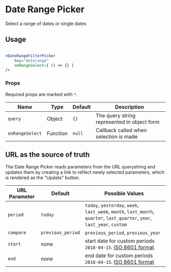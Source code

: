 Date Range Picker
===

Select a range of dates or single dates

## Usage

```jsx

<DateRangeFilterPicker
	key="daterange"
	onRangeSelect={ () => {} }
/>
```

### Props

Required props are marked with `*`.

Name    | Type     | Default | Description
------- | -------- | ------- | ---
`query` | Object | `{}` | The query string represented in object form
`onRangeSelect` | Function | `null` | Callback called when selection is made

## URL as the source of truth

The Date Range Picker reads parameters from the URL querystring and updates them by creating a link to reflect newly selected parameters, which is rendered as the "Update" button.

URL Parameter | Default | Possible Values
--- | --- | ---
`period` | `today` | `today`, `yesterday`, `week`, `last_week`, `month`, `last_month`, `quarter`, `last_quarter`, `year`, `last_year`, `custom`
`compare` | `previous_period` | `previous_period`, `previous_year`
`start` | none | start date for custom periods `2018-04-15`. [ISO 8601 format](https://en.wikipedia.org/wiki/ISO_8601)
`end` | none | end date for custom periods `2018-04-15`. [ISO 8601 format](https://en.wikipedia.org/wiki/ISO_8601)
